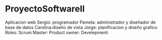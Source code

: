 # ProyectoSoftwareII
Aplicacion web
Sergio: programador
Pamela: administrador y diseñador de base de datos
Carolina:diseño de vista
Jorge: planificacion y diseño grafico
Roles:
Scrum Master:
Product owner:
Develepment:
